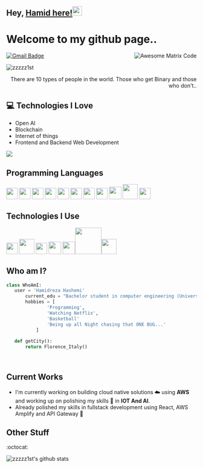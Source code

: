 ## Hey, [Hamid here!](https://github.com/zzzzz1st/)<img src="https://media.giphy.com/media/hvRJCLFzcasrR4ia7z/giphy.gif" width="25px">

<h1>Welcome to my github page..</h1> 

<img src = 'https://github.com/zzzzz1st/zzzzz1st/blob/master/images/matrix.gif' alt = 'Awesome Matrix Code' align='right'/>

[![Gmail Badge](https://img.shields.io/badge/-zzzzz1st@yahoo.com-c14438?style=flat-square&logo=Gmail&logoColor=white&link=mailto:zzzzz1st@yahoo.com)](mailto:zzzzz1st@yahoo.com)
<p align="left"> <img src="https://komarev.com/ghpvc/?username=zzzzz1st" alt="zzzzz1st" /> </p>

<div style="text-align: right">There are 10 types of people in the world. Those who get Binary and those who don't.. </div>

## :computer: Technologies I Love
* Open AI
* Blockchain
* Internet of things
* Frontend and Backend Web Development

<img src = "https://github-readme-stats.vercel.app/api/top-langs/?username=zzzzz1st&layout=compact">

## Programming Languages
<img src = 'https://github.com/zzzzz1st/zzzzz1st/blob/master/images/c-original.svg' width='30'/> <img src = 'https://github.com/zzzzz1st/zzzzz1st/blob/master/images/cpp.svg' width='30'/> <img src = 'https://github.com/zzzzz1st/zzzzz1st/blob/master/images/python2.png' height='30'/>  <img src = 'https://github.com/zzzzz1st/zzzzz1st/blob/master/images/html.svg' width='30'/> <img src='https://github.com/zzzzz1st/zzzzz1st/blob/master/images/java.svg' width='30'/> <img src = 'https://github.com/zzzzz1st/zzzzz1st/blob/master/images/kotlin.svg' width='30'/> <img src = 'https://github.com/zzzzz1st/zzzzz1st/blob/master/images/css.svg' width='30'/> <img src = 'https://github.com/zzzzz1st/zzzzz1st/blob/master/images/js.svg' width='30'/> <img src = 'https://github.com/zzzzz1st/zzzzz1st/blob/master/images/bootstrap.svg' width='33'/> <img src = 'https://github.com/zzzzz1st/zzzzz1st/blob/master/images/php.svg' width='40'/>
 <img src = 'https://github.com/zzzzz1st/zzzzz1st/blob/master/images/sql.svg' width='30'/> 
 
 ## Technologies I Use
 <img src = 'https://github.com/zzzzz1st/zzzzz1st/blob/master/images/pycharm.svg' width='30'/> <img src = 'https://github.com/zzzzz1st/zzzzz1st/blob/master/images/android.svg' height='40'/> <img src = 'https://github.com/zzzzz1st/zzzzz1st/blob/master/images/git.svg' width='30'/> <img src = 'https://github.com/zzzzz1st/zzzzz1st/blob/master/images/nodejs.svg' width='33'/> <img src = 'https://github.com/zzzzz1st/zzzzz1st/blob/master/images/react.svg' width='33'/><img src = 'https://user-images.githubusercontent.com/52376408/129475151-20fc9dfa-399f-4c53-8312-e2e746e3b8c2.png' width='70'/><img src = 'https://user-images.githubusercontent.com/52376408/162423797-ab6808bc-d5eb-4b9a-8e66-540e5de3d526.jpg' height='40'/>
 
 ## Who am I?
 ```python
 class WhoAmI:
 	user = 'Hamidreza Hashemi'
		current_edu = "Bachelor student in computer engineering (University of Florence)"
		hobbies = [
				'Programming',
				'Watching Netflix',
				'Basketball'
				'Being up all Night chasing that ONE BUG...'
			]
	
	def getCity():
		return Florence_Italy()
	
	
 ```
 
## Current Works
 * I'm currently working on building cloud native solutions ☁️ using **AWS** and working up on polishing my skills 🌱 in **IOT And AI**.
 * Already polished my skills in fullstack development using React, AWS Amplify and API Gateway 🚪
 
## Other Stuff
  :octocat: 

![zzzzz1st's github stats](https://github-readme-stats.vercel.app/api?username=zzzzz1st&show_icons=true&hide=[%22issues%22])
